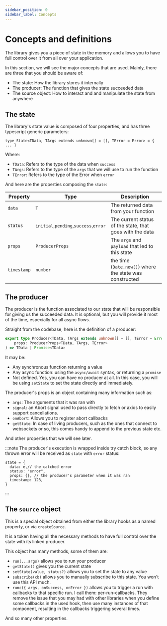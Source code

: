 ```yaml
---
sidebar_position: 0
sidebar_label: Concepts
---
```

# Concepts and definitions

The library gives you a piece of state in the memory and allows you to have
full control over it from all over your application.

In this section, we will see the major concepts that are used.
Mainly, there are three that you should be aware of:

- The state: How the library stores it internally
- The producer: The function that gives the state succeeded data
- The source object: How to interact and and manipulate the state from anywhere

## The state
The library's state value is composed of four properties, and has three
typescript generic parameters:

```tsx
type State<TData, TArgs extends unknown[] = [], TError = Error> = { ... }
```
Where:
- `TData`: Refers to the type of the data when `success`
- `TArgs`: Refers to the type of the `args` that we will use to run the function
- `TError`: Refers to the type of the Error when `error`

And here are the properties composing the `state`:

| Property    | Type                                  | Description                                              |
|-------------|---------------------------------------|----------------------------------------------------------|
| `data`      | `T`                                   | The returned data from your function                     |
| `status`    | `initial`,`pending`,`success`,`error` | The current status of the state, that goes with the data |
| `props`     | `ProducerProps`                       | The `args` and `payload` that led to this state          |
| `timestamp` | `number`                              | the time (`Date.now()`) where the state was constructed  |

## The producer
The producer is the function associated to our state that will be responsible
for giving us the succeeded data. It is optional, but you will provide it most
of the time, especially for all async flows.


Straight from the codebase, here is the definition of a producer:

```typescript
export type Producer<TData, TArgs extends unknown[] = [], TError = Error> = (
	props: ProducerProps<TData, TArgs, TError>
) => TData | Promise<TData>
```

It may be:
- Any synchronous function returning a value
- Any async function: using the `async/await` syntax, or returning a `promise`
- Not defined. Yes, you can have no producer at all. In this case, you will be
  using `setState` to set the state directly and immediately.

The producer's props is an object containing many information such as:
- `args`: The arguments that it was ran with
- `signal`: an Abort signal used to pass directly to fetch or axios to easily
  support cancellations.
- `onAbort`: Allows you to register abort callbacks
- `getState`: In case of living producers, such as the ones that connect
  to websockets or so, this comes handy to append to the previous state etc.

And other properties that we will see later.

:::note
The producer's execution is wrapped inside try catch block, so any thrown
error will be received as `state` with `error` status:
```tsx
state = {
  data: e,// the catched error
  status: "error",
  props: {}, // the producer's parameter when it was ran
  timestamp: 123,
}
```
:::

## The `source` object

This is a special object obtained from either the library hooks as a named
property, or via `createSource`.

It is a token having all the necessary methods to have full control over
the state with its linked producer.

This object has many methods, some of them are:
- `run(...args)` allows you to run your producer
- `getState()` gives you the current state
- `setState(value, status?)` allows you to set the state to any value
- `subscribe(cb)` allows you to manually subscribe to this state. You won't
  use this API much.
- `runc({ args, onSuccess, onError })` allows you to trigger a run with
  callbacks to that specific run. I call them: per-run-callbacks. They remove
  the issue that you may had with other libraries when you define some callbacks
  in the used hook, then use many instances of that component, resulting in 
  the callbacks triggering several times.

And so many other properties.
